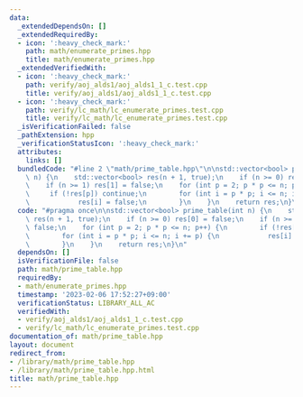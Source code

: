 ```yaml
---
data:
  _extendedDependsOn: []
  _extendedRequiredBy:
  - icon: ':heavy_check_mark:'
    path: math/enumerate_primes.hpp
    title: math/enumerate_primes.hpp
  _extendedVerifiedWith:
  - icon: ':heavy_check_mark:'
    path: verify/aoj_alds1/aoj_alds1_1_c.test.cpp
    title: verify/aoj_alds1/aoj_alds1_1_c.test.cpp
  - icon: ':heavy_check_mark:'
    path: verify/lc_math/lc_enumerate_primes.test.cpp
    title: verify/lc_math/lc_enumerate_primes.test.cpp
  _isVerificationFailed: false
  _pathExtension: hpp
  _verificationStatusIcon: ':heavy_check_mark:'
  attributes:
    links: []
  bundledCode: "#line 2 \"math/prime_table.hpp\"\n\nstd::vector<bool> prime_table(int\
    \ n) {\n    std::vector<bool> res(n + 1, true);\n    if (n >= 0) res[0] = false;\n\
    \    if (n >= 1) res[1] = false;\n    for (int p = 2; p * p <= n; p++) {\n   \
    \     if (!res[p]) continue;\n        for (int i = p * p; i <= n; i += p) {\n\
    \            res[i] = false;\n        }\n    }\n    return res;\n}\n"
  code: "#pragma once\n\nstd::vector<bool> prime_table(int n) {\n    std::vector<bool>\
    \ res(n + 1, true);\n    if (n >= 0) res[0] = false;\n    if (n >= 1) res[1] =\
    \ false;\n    for (int p = 2; p * p <= n; p++) {\n        if (!res[p]) continue;\n\
    \        for (int i = p * p; i <= n; i += p) {\n            res[i] = false;\n\
    \        }\n    }\n    return res;\n}\n"
  dependsOn: []
  isVerificationFile: false
  path: math/prime_table.hpp
  requiredBy:
  - math/enumerate_primes.hpp
  timestamp: '2023-02-06 17:52:27+09:00'
  verificationStatus: LIBRARY_ALL_AC
  verifiedWith:
  - verify/aoj_alds1/aoj_alds1_1_c.test.cpp
  - verify/lc_math/lc_enumerate_primes.test.cpp
documentation_of: math/prime_table.hpp
layout: document
redirect_from:
- /library/math/prime_table.hpp
- /library/math/prime_table.hpp.html
title: math/prime_table.hpp
---
```

